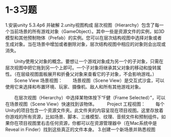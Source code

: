 # 1-3习题
1.安装unity 5.3.4p6 并破解
2.unity视图构成
层次视图（Hierarchy）包含了每一个当前场景的所有游戏对象（GameObject）。其中一些是资源文件的实例，如3D模型和其他预制物体（Prefab）的实例。您可以在层次结构视图中选择对象或者生成对象。当在场景中增加或者删除对象，层次结构视图中相应的对象则会出现或消失。

　　Unity使用父对象的概念。要想让一个游戏对象成为另一个的子对象，只需在层次视图中把它拖到另一个上即可。一个子对象将继承其父对象的移动和旋转属性。（在层级视图面板展开和折叠父对象来查看它的子对象，不会影响游戏。）
　　Scene View 场景视图：
　　场景视图（Scene View）是交互式沙盒，可以使用它来选择和布置环境、玩家、摄像机、敌人和所有其他游戏对象。

　　在层次视图（Hierarchy）中选择某物体按下“F健（Frame Selected）”，可以在场景视图（Scene View）快速找到该物体。
　　Project 工程视图：
　　每个Unity的项目包含一个资源文件夹。此文件夹的内容呈现在项目视图。这里存放着你游戏的所有资源，比如场景、脚本、三维模型、纹理、音频文件和预制组件。如果你在项目视图里右击任何资源，你都可以在资源管理器中（在Mac系统中是Reveal in Finder）找到这些真正的文件本身。
3.创建一个新场景并熟悉视图

